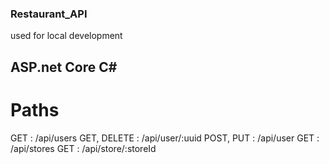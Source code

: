 ### Restaurant_API  

used for local development

## ASP.net Core C#  

# Paths  
GET			: /api/users
GET, DELETE : /api/user/:uuid
POST, PUT	: /api/user
GET			: /api/stores
GET			: /api/store/:storeId